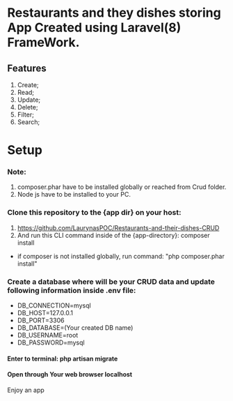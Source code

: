 # Restaurants and they dishes storing App Created using Laravel(8) FrameWork.
## Features
1. Create;
2. Read;
3. Update;
4. Delete;
5. Filter;
6. Search;
# Setup
### Note:
1. composer.phar have to be installed globally or reached from Crud folder.
2. Node js have to be installed to your PC.

### Clone this repository to the {app dir} on your host:
1. https://github.com/LaurynasPOC/Restaurants-and-their-dishes-CRUD
2. And run this CLI command inside of the {app-directory}: 
composer install
* if composer is not installed globally, run command: "php composer.phar install"

### Create a database where will be your CRUD data and update following information inside .env file:
* DB_CONNECTION=mysql
* DB_HOST=127.0.0.1     
* DB_PORT=3306          
* DB_DATABASE=(Your created DB name) 
* DB_USERNAME=root   
* DB_PASSWORD=mysql

#### Enter to terminal: php artisan migrate

#### Open through Your web browser localhost

Enjoy an app
